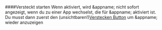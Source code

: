 ####Versteckt starten
Wenn aktiviert, wird &appname; nicht sofort angezeigt, wenn du zu einer App wechselst, die für &appname; aktiviert ist. Du musst dann zuerst den (unsichtbaren!)[Verstecken Button](/buttons#button_hide) um &appname; wieder anzuzeigen
